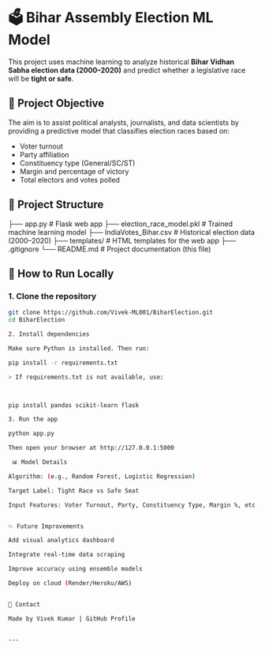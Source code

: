 # 🗳️ Bihar Assembly Election ML Model

This project uses machine learning to analyze historical **Bihar Vidhan Sabha election data (2000–2020)** and predict whether a legislative race will be **tight or safe**.

## 📌 Project Objective

The aim is to assist political analysts, journalists, and data scientists by providing a predictive model that classifies election races based on:

- Voter turnout
- Party affiliation
- Constituency type (General/SC/ST)
- Margin and percentage of victory
- Total electors and votes polled

## 📂 Project Structure
├── app.py                     # Flask web app ├── election_race_model.pkl    # Trained machine learning model ├── IndiaVotes_Bihar.csv       # Historical election data (2000–2020) ├── templates/                 # HTML templates for the web app ├── .gitignore └── README.md                  # Project documentation (this file)

## 🚀 How to Run Locally

### 1. Clone the repository

```bash
git clone https://github.com/Vivek-ML001/BiharElection.git
cd BiharElection

2. Install dependencies

Make sure Python is installed. Then run:

pip install -r requirements.txt

> If requirements.txt is not available, use:



pip install pandas scikit-learn flask

3. Run the app

python app.py

Then open your browser at http://127.0.0.1:5000

 📊 Model Details

Algorithm: (e.g., Random Forest, Logistic Regression)

Target Label: Tight Race vs Safe Seat

Input Features: Voter Turnout, Party, Constituency Type, Margin %, etc.


✨ Future Improvements

Add visual analytics dashboard

Integrate real-time data scraping

Improve accuracy using ensemble models

Deploy on cloud (Render/Heroku/AWS)


📮 Contact

Made by Vivek Kumar | GitHub Profile


---
